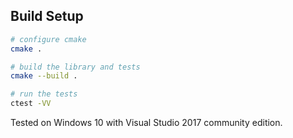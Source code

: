 ## Build Setup

``` bash
# configure cmake
cmake .

# build the library and tests
cmake --build .

# run the tests
ctest -VV
```
Tested on Windows 10 with Visual Studio 2017 community edition.

